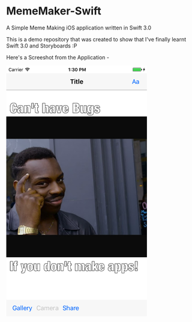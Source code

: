 # MemeMaker-Swift
A Simple Meme Making iOS application written in Swift 3.0

This is a demo repository that was created to show that I've finally learnt Swift 3.0 and Storyboards  :P 

Here's a Screeshot from the Application - 

[![solarized dualmode](https://github.com/BasanthVerma/MemeMaker-Swift/blob/master/Screenshot.png)](#features)
